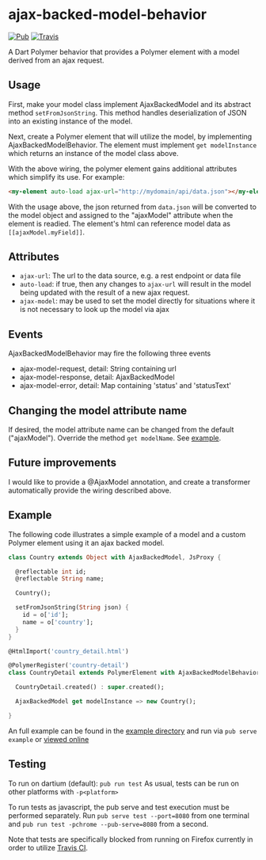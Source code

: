 # ajax-backed-model-behavior 

[![Pub](https://img.shields.io/pub/v/polymer_ajax_backed_model_behavior.svg?maxAge=2592000?style=flat-square)](https://pub.dartlang.org/packages/polymer_ajax_backed_model_behavior)
[![Travis](https://img.shields.io/travis/ilikerobots/ajax-backed-model-behavior.svg?maxAge=2592000?style=flat-square)](https://travis-ci.org/ilikerobots/ajax-backed-model-behavior)

A Dart Polymer behavior that provides a Polymer element with a model derived from an ajax request.


## Usage

First, make your model class implement AjaxBackedModel and its abstract
method ```setFromJsonString```. This method handles deserialization of
JSON into an existing instance of the model.  

Next, create a Polymer element that will utilize the model, by 
implementing AjaxBackedModelBehavior.  The element must implement 
```get modelInstance``` which returns an instance of the model class
above.  

With the above wiring, the polymer element gains additional attributes
which simplify its use.  For example:

```html
<my-element auto-load ajax-url="http://mydomain/api/data.json"></my-element>
```

With the usage above, the json returned from ```data.json``` will be
converted to the model object and assigned to the "ajaxModel" attribute
when the element is readied.  The element's html can 
reference model data as ```[[ajaxModel.myField]]```.

## Attributes

 * ```ajax-url```: The url to the data source, e.g. a rest endpoint or data
file 
 *  ```auto-load```: if true, then any changes to ```ajax-url``` will 
result in the model being updated with the result of a new ajax 
request.
 *  ```ajax-model```: may be used to set the model directly for situations 
 where it is not necessary to look up the model via ajax

## Events

AjaxBackedModelBehavior may fire the following three events

 * ajax-model-request, detail: String containing url
 * ajax-model-response, detail: AjaxBackedModel 
 * ajax-model-error, detail: Map containing 'status' and  'statusText'

## Changing the model attribute name

If desired, the model attribute name can be changed from the default 
("ajaxModel").  Override the method ```get modelName```.   See [example](https://github.com/ilikerobots/ajax-backed-model-behavior/blob/master/example/view/country_detail.dart).


## Future improvements

I would like to provide a @AjaxModel annotation, and create a 
transformer automatically provide the wiring described above.


## Example


The following code illustrates a simple example of a model and a custom
Polymer element using it an ajax backed model.

```dart
class Country extends Object with AjaxBackedModel, JsProxy {

  @reflectable int id;
  @reflectable String name;

  Country();

  setFromJsonString(String json) {
    id = o['id'];
    name = o['country'];
  }
}
```


```dart
@HtmlImport('country_detail.html')

@PolymerRegister('country-detail')
class CountryDetail extends PolymerElement with AjaxBackedModelBehavior {

  CountryDetail.created() : super.created();

  AjaxBackedModel get modelInstance => new Country();

}
```


An full example can be found in the [example directory](https://github.com/ilikerobots/ajax-backed-model-behavior/tree/master/example) and run 
via ``pub serve example`` or [viewed online](https://ilikerobots.github.io/ajax-backed-model-behavior/example/)


## Testing

To run on dartium (default): ```pub run test```  As usual, tests can be run on other platforms with ```-p<platform>```

To run tests as javascript, the pub serve and test execution must be performed separately. Run ```pub serve test --port=8080``` from one terminal and ```pub run test -pchrome --pub-serve=8080``` from a second.

Note that tests are specifically blocked from running on Firefox currently in order to utilize [Travis CI](https://travis-ci.org/ilikerobots/ajax-backed-model-behavior).



